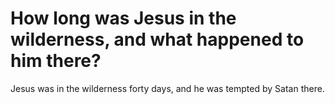 # How long was Jesus in the wilderness, and what happened to him there?

Jesus was in the wilderness forty days, and he was tempted by Satan there.
